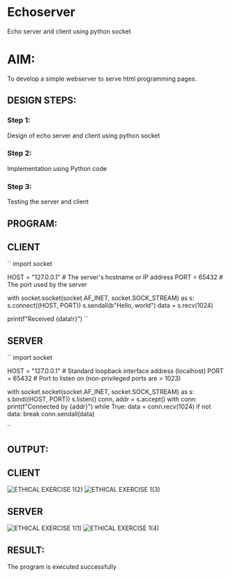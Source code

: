 # Echoserver
Echo server and client using python socket

# AIM:

To develop a simple webserver to serve html programming pages.

## DESIGN STEPS:

### Step 1:

Design of echo server and client using python socket

### Step 2:

Implementation using Python code

### Step 3:

Testing the server and client 

## PROGRAM:
## CLIENT
``
import socket


HOST = "127.0.0.1"  # The server's hostname or IP address
PORT = 65432  # The port used by the server


with socket.socket(socket.AF_INET, socket.SOCK_STREAM) as s:
    s.connect((HOST, PORT))
    s.sendall(b"Hello, world")
    data = s.recv(1024)


print(f"Received {data!r}")
``
## SERVER
``
import socket


HOST = "127.0.0.1"  # Standard loopback interface address (localhost)
PORT = 65432  # Port to listen on (non-privileged ports are > 1023)


with socket.socket(socket.AF_INET, socket.SOCK_STREAM) as s:
    s.bind((HOST, PORT))
    s.listen()
    conn, addr = s.accept()
    with conn:
        print(f"Connected by {addr}")
        while True:
            data = conn.recv(1024)
            if not data:
                break
            conn.sendall(data)

``

## OUTPUT:
## CLIENT
![ETHICAL EXERCISE 1(2)](https://github.com/user-attachments/assets/6d8b53a8-943b-494a-8f78-64903ee2e37c)
![ETHICAL EXERCISE 1(3)](https://github.com/user-attachments/assets/48e00270-1af9-4b5f-9b8e-934e6e0d38c9)

## SERVER
![ETHICAL EXERCISE 1(1)](https://github.com/user-attachments/assets/f056613a-464a-451d-a748-b7cde86bd8c4)
![ETHICAL EXERCISE 1(4)](https://github.com/user-attachments/assets/c618cd00-0228-4256-88d2-83b8821e6920)


## RESULT:
The program is executed successfully
